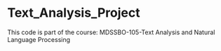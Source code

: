 # Text_Analysis_Project
This code is part of the course: MDSSBO-105-Text Analysis and Natural Language Processing
